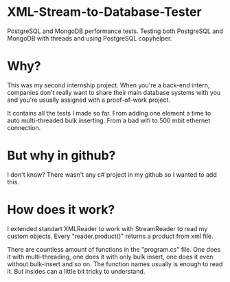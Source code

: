 # XML-Stream-to-Database-Tester
PostgreSQL and MongoDB performance tests. Testing both PostgreSQL and MongoDB with threads and using PostgreSQL copyhelper. 

# Why?
This was my second internship project. When you're a back-end intern, companies don't really want to share their main database systems with you and you're usually assigned with a proof-of-work project.

It contains all the tests I made so far. From adding one element a time to auto multi-threaded bulk inserting. From a bad wifi to 500 mbit ethernet connection.

# But why in github?
I don't know? There wasn't any c# project in my github so I wanted to add this.

# How does it work?
I extended standart XMLReader to work with StreamReader to read my custom objects. Every "reader.product()" returns a product from xml file.

There are countless amount of functions in the "program.cs" file. One does it with multi-threading, one does it with only bulk insert, one does it even without bulk-insert and so on. The function names usually is enough to read it. But insides can a little bit tricky to understand.